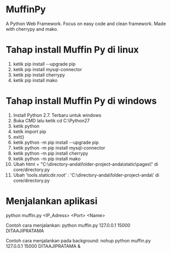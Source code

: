 # MuffinPy
A Python Web Framework. Focus on easy code and clean framework. Made with cherrypy and mako.

# Tahap install Muffin Py di linux

1. ketik pip install --upgrade pip
2. ketik pip install mysql-connector
3. ketik pip install cherrypy
4. ketik pip install mako

# Tahap install Muffin Py di windows

1. Install Python 2.7. Terbaru untuk windows
2. Buka CMD lalu ketik cd C:\Python27
3. ketik python
4. ketik import pip
5. exit()
6. ketik python -m pip install --upgrade pip
7. ketik python -m pip install mysql-connector
8. ketik python -m pip install cherrypy
9. ketik python -m pip install mako
10. Ubah html = "C:\directory-anda\folder-project-anda\static\pages\\" di core/directory.py
11. Ubah 'tools.staticdir.root'  : 'C:\directory-anda\folder-project-anda\\' di core/directory.py

# Menjalankan aplikasi

python muffin.py \<IP_Adress\> \<Port\> \<Name\>

Contoh cara menjalankan: 
python muffin.py 127.0.0.1 15000 DITAAJIPRATAMA

Contoh cara menjalankan pada background: 
nohup python muffin.py 127.0.0.1 15000 DITAAJIPRATAMA &
